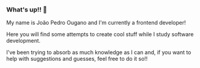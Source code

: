 ### What's up!! 👋


My name is João Pedro Ougano and I'm currently a frontend developer!

Here you will find some attempts to create cool stuff while I study software development.

I've been trying to absorb as much knowledge as I can and, if you want to help with suggestions and guesses, feel free to do it so!!
